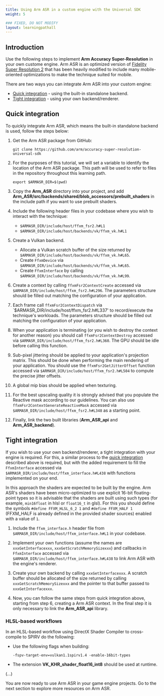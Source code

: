 ```yaml
---
title: Using Arm ASR in a custom engine with the Universal SDK
weight: 5

### FIXED, DO NOT MODIFY
layout: learningpathall
---
```


## Introduction

Use the following steps to implement **Arm Accuracy Super-Resolution** in your own custome engine. Arm ASR is an optimized version of [Fidelity Super Resolution 2](https://github.com/GPUOpen-LibrariesAndSDKs/FidelityFX-SDK/blob/main/docs/techniques/super-resolution-temporal.md) that has been heavily modified to include many mobile-oriented optimizations to make the technique suited for mobile.

There are two ways you can integrate Arm ASR into your custom engine:

- [Quick integration](#quick-integration) - using the built-in standalone backend.
- [Tight integration](#tight-integration) - using your own backend/renderer.

## Quick integration

To quickly integrate Arm ASR, which means the built-in standalone backend is used, follow the steps below:

1. Get the Arm ASR package from GitHub:

    ```
    git clone https://github.com/arm/accuracy-super-resolution-universal-sdk
    ```
2. For the purposes of this tutorial, we will set a variable to identify the location of the Arm ASR package. This path will be used to refer to files in the repository throughout this learning path.

    ```
    export $ARMASR_DIR=$(pwd)
    ```

3. Copy the **Arm_ASR** directory into your project, and add **Arm_ASR/src/backends/shared/blob_accessors/prebuilt_shaders** in the include path if you want to use prebuilt shaders.

4. Include the following header files in your codebase where you wish to interact with the technique:

    - `$ARMASR_DIR/include/host/ffxm_fsr2.h#L1`
    - `$ARMASR_DIR/include/host/backends/vk/ffxm_vk.h#L1`

5. Create a Vulkan backend.
    - Allocate a Vulkan scratch buffer of the size returned by `$ARMASR_DIR/include/host/backends/vk/ffxm_vk.h#L65`.
    - Create `FfxmDevice` via `$ARMASR_DIR/include/host/backends/vk/ffxm_vk.h#L65`.
    - Create `FfxmInterface` by calling `$ARMASR_DIR/include/host/backends/vk/ffxm_vk.h#L99`.

6. Create a context by calling `ffxmFsr2ContextCreate` accessed via `$ARMASR_DIR/include/host/ffxm_fsr2.h#L296`. The parameters structure should be filled out matching the configuration of your application.

7. Each frame call `ffxmFsr2ContextDispatch` via `$ARMASR_DIR/include/host/ffxm_fsr2.h#L337' to record/execute the technique's workloads. The parameters structure should be filled out matching the configuration of your application.

8. When your application is terminating (or you wish to destroy the context for another reason) you should call `ffxmFsr2ContextDestroy` accessed via `$ARMASR_DIR/include/host/ffxm_fsr2.h#L360`. The GPU should be idle before calling this function.

9. Sub-pixel jittering should be applied to your application's projection matrix. This should be done when performing the main rendering of your application. You should use the `ffxmFsr2GetJitterOffset` function accessed via `$ARMASR_DIR/include/host/ffxm_fsr2.h#L504` to compute the precise jitter offsets.

10. A global mip bias should be applied when texturing.

11. For the best upscaling quality it is strongly advised that you populate the Reactive mask according to our guidelines. You can also use `ffxmFsr2ContextGenerateReactiveMask` accessed via `$ARMASR_DIR/include/host/ffxm_fsr2.h#L348` as a starting point.

12. Finally, link the two built libraries (**Arm_ASR_api** and **Arm_ASR_backend**).

## Tight integration

If you wish to use your own backend/renderer, a tight integration with your engine is required. For this, a similar process to the [quick integration](#quick-integration) described above is required, but with the added requirement to fill the `FfxmInterface` accessed via `$ARMASR_DIR/include/host/ffxm_interface.h#L438` with functions implemented on your end.

In this approach the shaders are expected to be built by the engine. Arm ASR's shaders have been micro-optimized to use explicit 16-bit floating-point types so it is advisable that the shaders are built using such types (for example,  `min16float` in hlsl or `float16_t` in glsl). For this you should define the symbols `#define FFXM_HLSL_6_2 1` and `#define FFXM_HALF 1` (FFXM_HALF is already defined in the provided shader sources) enabled with a value of `1`.

1. Include the `ffxm_interface.h` header file from `$ARMASR_DIR/include/host/ffxm_interface.h#L1` in your codebase.

2. Implement your own functions (assume the names are `xxxGetInterfacexxx`, `xxxGetScratchMemorySizexxx`) and callbacks in `FfxmInterface` accessed via `$ARMASR_DIR/include/host/ffxm_interface.h#L438` to link Arm ASR with the engine's renderer.

3. Create your own backend by calling `xxxGetInterfacexxx`. A scratch buffer should be allocated of the size returned by calling `xxxGetScratchMemorySizexxx` and the pointer to that buffer passed to `xxxGetInterfacexxx`.

4. Now, you can follow the same steps from quick integration above, starting from step 6, creating a Arm ASR context. In the final step it is only necessary to link the **Arm_ASR_api** library.

### HLSL-based workflows

In an HLSL-based workflow using DirectX Shader Compiler to cross-compile to SPIRV do the following:

- Use the following flags when building:

    ```
    -fspv-target-env=vulkan1.1spirv1.4 -enable-16bit-types
    ```

- The extension **VK_KHR_shader_float16_int8** should be used at runtime.

(...)

You are now ready to use Arm ASR in your game engine projects. Go to the next section to explore more resources on Arm ASR.
